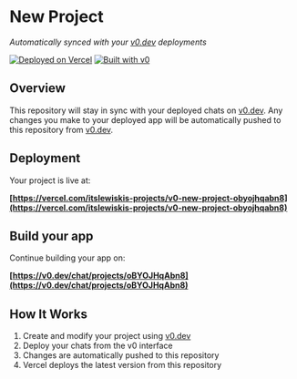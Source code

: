 # New Project

*Automatically synced with your [v0.dev](https://v0.dev) deployments*

[![Deployed on Vercel](https://img.shields.io/badge/Deployed%20on-Vercel-black?style=for-the-badge&logo=vercel)](https://vercel.com/itslewiskis-projects/v0-new-project-obyojhqabn8)
[![Built with v0](https://img.shields.io/badge/Built%20with-v0.dev-black?style=for-the-badge)](https://v0.dev/chat/projects/oBYOJHqAbn8)

## Overview

This repository will stay in sync with your deployed chats on [v0.dev](https://v0.dev).
Any changes you make to your deployed app will be automatically pushed to this repository from [v0.dev](https://v0.dev).

## Deployment

Your project is live at:

**[https://vercel.com/itslewiskis-projects/v0-new-project-obyojhqabn8](https://vercel.com/itslewiskis-projects/v0-new-project-obyojhqabn8)**

## Build your app

Continue building your app on:

**[https://v0.dev/chat/projects/oBYOJHqAbn8](https://v0.dev/chat/projects/oBYOJHqAbn8)**

## How It Works

1. Create and modify your project using [v0.dev](https://v0.dev)
2. Deploy your chats from the v0 interface
3. Changes are automatically pushed to this repository
4. Vercel deploys the latest version from this repository